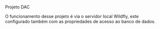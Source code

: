 Projeto DAC 

O funcionamento desse projeto é via o servidor local Wildfly, este configurado também com as propriedades de acesso ao banco de dados.
